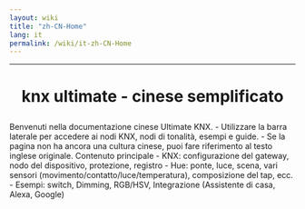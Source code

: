 ```yaml
---
layout: wiki
title: "zh-CN-Home"
lang: it
permalink: /wiki/it-zh-CN-Home
---
```

---
<h1> <p align = 'Center'> knx ultimate - cinese semplificato </p> </h1>
Benvenuti nella documentazione cinese Ultimate KNX.
- Utilizzare la barra laterale per accedere ai nodi KNX, nodi di tonalità, esempi e guide.
- Se la pagina non ha ancora una cultura cinese, puoi fare riferimento al testo inglese originale.
Contenuto principale
- KNX: configurazione del gateway, nodo del dispositivo, protezione, registro
- Hue: ponte, luce, scena, vari sensori (movimento/contatto/luce/temperatura), composizione del tap, ecc.
- Esempi: switch, Dimming, RGB/HSV, Integrazione (Assistente di casa, Alexa, Google)
